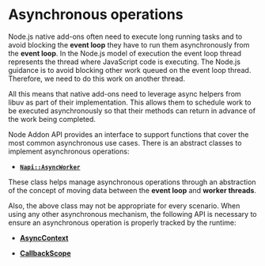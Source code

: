 # Asynchronous operations

Node.js native add-ons often need to execute long running tasks and to avoid
blocking the **event loop** they have to run them asynchronously from the
**event loop**.
In the Node.js model of execution the event loop thread represents the thread
where JavaScript code is executing. The Node.js guidance is to avoid blocking
other work queued on the event loop thread. Therefore, we need to do this work on
another thread.

All this means that native add-ons need to leverage async helpers from libuv as
part of their implementation. This allows them to schedule work to be executed
asynchronously so that their methods can return in advance of the work being
completed.

Node Addon API provides an interface to support functions that cover
the most common asynchronous use cases. There is an abstract classes to implement
asynchronous operations:

- **[`Napi::AsyncWorker`](doc/async_worker.md)**

These class helps manage asynchronous operations through an abstraction
of the concept of moving data between the **event loop** and **worker threads**.

Also, the above class may not be appropriate for every scenario. When using any
other asynchronous mechanism, the following API is necessary to ensure an
asynchronous operation is properly tracked by the runtime:

- **[AsyncContext](doc/async_context.md)**

- **[CallbackScope](doc/callback_scope.md)**
